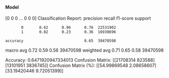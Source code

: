 #### Model
[0 0 0 ... 0 0 0]
Classification Report:
              precision    recall  f1-score   support

           0       0.62      0.96      0.76  22531902
           1       0.82      0.23      0.36  16938696

    accuracy                           0.65  39470598
   macro avg       0.72      0.59      0.56  39470598
weighted avg       0.71      0.65      0.58  39470598

Accuracy: 0.6471920947334013
Confusion Matrix:
[[21708314   823588]
 [13101951  3836745]]
Confusion Matrix (%):
[[54.99869548  2.08658607]
 [33.19420446  9.72051399]]
